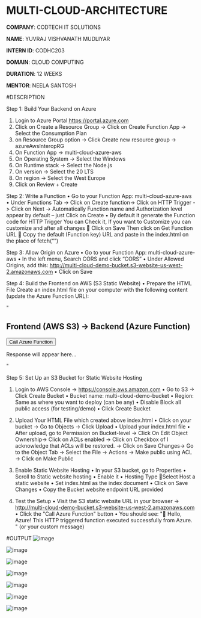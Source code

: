 # MULTI-CLOUD-ARCHITECTURE

**COMPANY**: CODTECH IT SOLUTIONS

**NAME**: YUVRAJ VISHVANATH MUDLIYAR

**INTERN ID**: CODHC203

**DOMAIN**: CLOUD COMPUTING

**DURATION**: 12 WEEKS

**MENTOR**: NEELA SANTOSH

#DESCRIPTION

Step 1: Build Your Backend on Azure
1.	Login to Azure Portal
https://portal.azure.com
2.	Click on Create a Resource Group -> Click on Create  Function App -> Select the Consumption Plan
3.	on Resource Group option -> Click Create new resource group -> azureAwsInteropRG
4.	On Function App ->  multi-cloud-azure-aws
5.	On Operating System -> Select the Windows
6.	On Runtime stack -> Select the Node.js
7.	On version -> Select the 20 LTS
8.	On region -> Select the West Europe
9.	Click on Review + Create

    
Step 2: Write a Function 
•	Go to your Function App: multi-cloud-azure-aws
•	Under Functions Tab -> Click on Create function-> Click on HTTP Trigger -> Click on Next -> Automatically Function name and Authorization level appear by default – just Click on Create
•	By default it generate the Function code for HTTP Trigger
You can Check it, If you want to Customize you can customize and after all changes  Click on Save 
Then click on Get Function URL  Copy the default (Function key) URL and paste in the index.html on the place of fetch(“”)


Step 3: Allow Origin on Azure 
•	Go to your Function App: multi-cloud-azure-aws
•	In the left menu, Search CORS and click “CORS”
•	Under Allowed Origins, add this: http://multi-cloud-demo-bucket.s3-website-us-west-2.amazonaws.com 
•	Click on Save


Step 4: Build the Frontend on AWS (S3 Static Website)
•	Prepare the HTML File
Create an index.html file on your computer with the following content (update the Azure Function URL):

"<!DOCTYPE html>
<html>
<head>
  <title>Multi-Cloud Interoperability Demo</title>
</head>
<body>
  <h2>Frontend (AWS S3) → Backend (Azure Function)</h2>
  <button onclick="callAzure()">Call Azure Function</button>
  <p id="response">Response will appear here...</p>
  <script>
    function callAzure() {
      fetch("https://multi-cloud-azure-aws.azurewebsites.net/api/HttpTrigger1?code=xtOf61mKzZVBhtPamHaLeJ4Erm1nrV5e2t3GET1ot7JTAzFuHzML-w==")
        .then(response => response.text())
        .then(data => {
          document.getElementById("response").innerText = data;
        })
        .catch(error => {
          document.getElementById("response").innerText = "Error: " + error;
        });
    }
  </script>
</body>
</html>"

Step 5: Set Up an S3 Bucket for Static Website Hosting
1.	Login to AWS Console → https://console.aws.amazon.com
•	Go to S3 → Click Create Bucket
•	Bucket name: multi-cloud-demo-bucket
•	Region: Same as where you want to deploy (can be any)
•	Disable Block all public access (for testing/demo)
•	Click Create Bucket

2.	Upload Your HTML File which created above index.html
•	Click on your bucket → Go to Objects → Click Upload
•	Upload your index.html file
•	After upload, go to Permission on Bucket-level -> Click On Edit Object Ownership-> Click on ACLs enabled -> Click on Checkbox of I acknowledge that ACLs will be restored. -> Click on Save Changes→ Go to the Object Tab -> Select the File -> Actions → Make public using ACL -> Click on Make Public

3.	Enable Static Website Hosting
•	In your S3 bucket, go to Properties
•	Scroll to Static website hosting
•	Enable it
•	Hosting Type Select Host a static website
•	Set index.html as the index document
•	Click on Save Changes
•	Copy the Bucket website endpoint URL provided

4.	Test the Setup
•	Visit the S3 static website URL in your browser -> http://multi-cloud-demo-bucket.s3-website-us-west-2.amazonaws.com
•	Click the "Call Azure Function" button
•	You should see: "👋 Hello, Azure! This HTTP triggered function executed successfully from Azure. " (or your custom message)





#OUTPUT
![image](https://github.com/user-attachments/assets/bc057fb2-d488-411b-878b-c1dbc926f937)


![image](https://github.com/user-attachments/assets/760bd820-248d-4e34-9848-20653c96cdec)


![image](https://github.com/user-attachments/assets/c2607472-d752-402b-9000-c8bf9eab096a)


![image](https://github.com/user-attachments/assets/017cac6a-4ff7-484b-9e47-7e76bbbb6236)


![image](https://github.com/user-attachments/assets/e56ff46b-bfe7-4286-802c-04aad1c57840)


![image](https://github.com/user-attachments/assets/1e7b2c0b-294c-4e20-a7e2-778fe89f5f78)


![image](https://github.com/user-attachments/assets/007175e9-d9e1-4299-8778-d80ac06db4f4)


